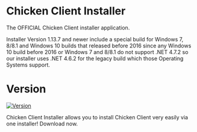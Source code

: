 # Chicken Client Installer
The OFFICIAL Chicken Client installer application.

Installer Version 1.13.7 and newer include a special build for Windows 7, 8/8.1 and Windows 10 builds that released before 2016 since any Windows 10 build before 2016 or Windows 7 and 8/8.1 do not support .NET 4.7.2 so our installer uses .NET 4.6.2 for the legacy build which those Operating Systems support.

# Version
[![Version](https://img.shields.io/badge/version-1.23.0-red.svg)](https://github.com/ZoeyTheChicken/Chicken-Client-Installer)

Chicken Client Installer allows you to install Chicken Client very easily via one installer! Download now.
